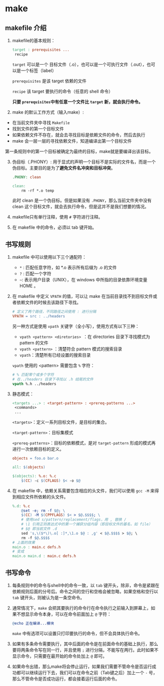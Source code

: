 # make

## makefile 介绍

1. makefile的基本规则：
   ```makefile
   target : prerequisites ...
   	recipe
   ```

   `target` 可以是一个 目标文件（.o），也可以是一个可执行文件（.out），也可以是一个标签（label）

   `prerequisites` 是该 target 依赖的文件

   `recipe` 该 target 要执行的命令（任意的 shell 命令）

   **只要 `prerequisites`中有任意一个文件比 `target` 新，就会执行命令。** 

2.  make 的默认工作方式（输入make）:

   * 在当前文件夹中寻找 `Makefile`
   * 找到文件的第一个目标文件
   * 如果依赖文件不存在，就会去寻找目标是依赖文件的命令，然后去执行
   * make 会一层一层的寻找依赖文件，知道编译出第一个目标文件

   第一条规则中的第一个目标被确定为最终的目标，make就是要编译出该目标。

3. 伪目标（.PHONY）:
   用于显式的声明一个目标不是实际的文件名，而是一个伪目标。主要目的是为了**避免文件名冲突和目标冲突**。

   ```makefile
   .PHONY: clean
   
   clean:
       rm -rf *.o temp
   
   ```

   此时 clean 是一个伪目标。但是如果没有 `.PHONY`，那么当前文件夹中没有 clean 这个目标文件，就会去执行命令，但是这并不是我们想要的情况。

4. makefile只有单行注释，使用 `#` 字符进行注释。

5. 在 makefile 中的命令，必须以 tab 键开始。

## 书写规则

1. makefile 中可以使用以下三个通配符：

   * `*` : 匹配任意字符，如 *.o 表示所有后缀为 .o 的文件
   * `?` : 匹配一个字符
   * `~`: 表示用户目录（UNIX），在 windows 中所指的目录依靠环境变量 HOME 。

2. 在 makefile 中定义 `VPATH` 的值，可以让 make 在当前目录找不到目标文件或者依赖文件的时候去该路径下寻找。
   ```makefile
   # 定义了两个路径，不同路径之间使用 : 进行分隔
   VPATH = src : ../headers
   ```

   另一种方式是使用 `vpath` 关键字（全小写），使用方式有以下三种：

   * `vpath <pattern> <diretories> `：在 directories 目录下寻找模式为 pattern 的文件
   * `vpath <pattern>` ：清楚符合 pattern 模式的搜索目录
   * `vpath`：清楚所有已经设置的搜索目录

   `vpath` 使用的 \<pattern> 需要包含 `%` 字符：

   ```makefile
   # % 匹配零个或多个字符
   # 在../headers 目录下寻找以 .h 结尾的文件
   vpath %.h ../headers
   ```

3. 静态模式：
   ```makefile
   <targets ...> : <target-pattern> : <prereq-patterns ...>
   	<commands>
   	...
   ```

   `<targets>`：定义一系列目标文件，是目标的集合。

   `<target-pattern>`：目标集模式

   `<prereq-patterns>`：目标的依赖模式，是对 `target-pattern` 形成的模式再进行一次依赖目标的定义。

   ```makefile
   objects = foo.o bar.o
   
   all: $(objects)
   
   $(objects): %.o: %.c
       $(CC) -c $(CFLAGS) $< -o $@
   ```

4. 在 makefile 中，依赖关系需要包含相应的头文件，我们可以使用 `gcc -M` 来得到相应文件所依赖的头文件。
   ```makefile
   %.d: %.c
       @set -e; rm -f $@; \
       $(CC) -M $(CPPFLAGS) $< > $@.$$$$; \
       # 使用sed s/pattern/replacement/flags，用 , 替换 /
       # \1 引用正则表达式中的第一个捕获分组内容（即目标文件的基名，如 file）
       # $@ 即当前文件 .d
       sed 's,\($*\)\.o[ :]*,\1.o $@ : ,g' < $@.$$$$ > $@; \
       rm -f $@.$$$$
   # 上面的效果
   main.o : main.c defs.h
   # 变成
   main.o main.d : main.c defs.h
   ```


## 书写命令

1. 每条规则中的命令与shell中的命令一致，以 `tab` 键开头，除非，命令是紧跟在依赖规则后面的分号后。命令之间的空行和空格会被忽略，如果空格和空行以 `tab` 键开头，则被认为是一条空命令。

2. 通常情况下，`make` 会把其要执行的命令行在命令执行之前输入到屏幕上，如果不想显示命令本身，可以在命令前面加上 `@` 字符：
   ```makefile
   @echo 正在编译...模块
   ```

   `make` 中有选项可以设置只打印要执行的命令，但不会具体执行命令。

3. 如果有多条命令需要执行，其中后面的命令是在前面命令的基础上执行，那么要将两条命令写在同一行，并且使用 `;` 进行分隔，不能写在两行。此时如果不显示命令，只需要在最开始的命令处加上 `@` 即可。

4. 如果命令出错，那么make将会停止运行，如果我们需要不管命令是否运行成功都可以继续运行下去，我们可以在命令之前（Tab键之后）加上一个 `-` 号，那么不管命令是否成功运行，都会接着运行后面的命令。
